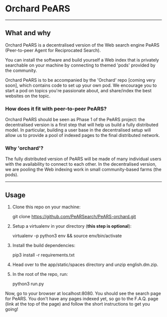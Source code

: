 # Orchard PeARS
----
## What and why

Orchard PeARS is a decentralised version of the Web search engine PeARS (Peer-to-peer Agent for Reciprocated Search). 

You can install the software and build yourself a Web index that is privately searchable on your machine by connecting to themed 'pods' provided by the community. 

Orchard PeARS is to be accompanied by the 'Orchard' repo [coming very soon], which contains code to set up your own pod. We encourage you to start a pod on topics you're passionate about, and share/index the best websites on the topic.


### How does it fit with peer-to-peer PeARS?

Orchard PeARS should be seen as Phase 1 of the PeARS project: the decentralised version is a first step that will help us build a fully distributed model. In particular, building a user base in the decentralised setup will allow us to provide a pool of indexed pages to the final distributed network.

### Why 'orchard'?

The fully distributed version of PeARS will be made of many individual users with the availability to connect to each other. In the decentralised version, we are pooling the Web indexing work in small community-based farms (the pods).

----
## Usage

1. Clone this repo on your machine:

    git clone https://github.com/PeARSearch/PeARS-orchard.git


2. Setup a virtualenv in your directory (**this step is optional**):

    virtualenv -p python3 env && source env/bin/activate

3. Install the build dependencies:

    pip3 install -r requirements.txt

4. Head over to the app/static/spaces directory and unzip english.dm.zip.

5. In the root of the repo, run:

    python3 run.py

Now, go to your browser at localhost:8080. You should see the search page for PeARS. You don't have any pages indexed yet, so go to the F.A.Q. page (link at the top of the page) and follow the short instructions to get you going!


